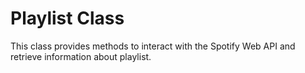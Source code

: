 # Playlist Class

This class provides methods to interact with the Spotify Web API and retrieve information about playlist.